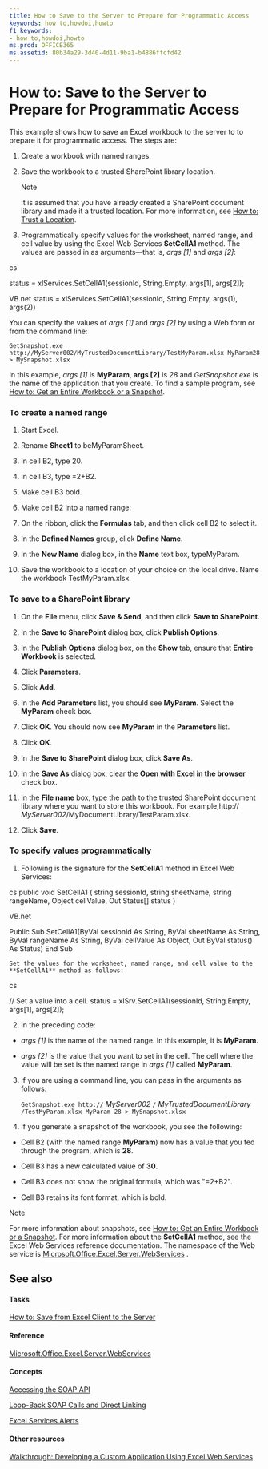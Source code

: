 ```yaml
---
title: How to Save to the Server to Prepare for Programmatic Access
keywords: how to,howdoi,howto
f1_keywords:
- how to,howdoi,howto
ms.prod: OFFICE365
ms.assetid: 80b34a29-3d40-4d11-9ba1-b4886ffcfd42
---
```



# How to: Save to the Server to Prepare for Programmatic Access

This example shows how to save an Excel workbook to the server to to prepare it for programmatic access. The steps are:
  
    
    


1. Create a workbook with named ranges.
    
  
2. Save the workbook to a trusted SharePoint library location. 
    
    > [!NOTE]
      > It is assumed that you have already created a SharePoint document library and made it a trusted location. For more information, see  [How to: Trust a Location](how-to-trust-a-location.md). 
3. Programmatically specify values for the worksheet, named range, and cell value by using the Excel Web Services **SetCellA1** method. The values are passed in as arguments—that is, _args [1]_ and _args [2]_:
    
cs
  
status = xlServices.SetCellA1(sessionId, String.Empty, args[1], args[2]);



VB.net
  status = xlServices.SetCellA1(sessionId, String.Empty, args(1), args(2))



You can specify the values of  _args [1]_ and _args [2]_ by using a Web form or from the command line:
  
    
    




```
GetSnapshot.exe http://MyServer002/MyTrustedDocumentLibrary/TestMyParam.xlsx MyParam28 > MySnapshot.xlsx 
```

In this example,  _args [1]_ is **MyParam**, **args [2]** is _28_ and _GetSnapshot.exe_ is the name of the application that you create. To find a sample program, see [How to: Get an Entire Workbook or a Snapshot](how-to-get-an-entire-workbook-or-a-snapshot.md).
### To create a named range


1. Start Excel.
    
  
2. Rename **Sheet1** to beMyParamSheet.
    
  
3. In cell B2, type 20.
    
  
4. In cell B3, type =2+B2.
    
  
5. Make cell B3 bold.
    
  
6. Make cell B2 into a named range: 
    
1. On the ribbon, click the **Formulas** tab, and then click cell B2 to select it.
    
  
2. In the **Defined Names** group, click **Define Name**.
    
  
3. In the **New Name** dialog box, in the **Name** text box, typeMyParam.
    
  
7. Save the workbook to a location of your choice on the local drive. Name the workbook TestMyParam.xlsx. 
    
  

### To save to a SharePoint library


1. On the **File** menu, click **Save &amp; Send**, and then click **Save to SharePoint**. 
    
  
2. In the **Save to SharePoint** dialog box, click **Publish Options**.
    
  
3. In the **Publish Options** dialog box, on the **Show** tab, ensure that **Entire Workbook** is selected.
    
  
4. Click **Parameters**. 
    
  
5. Click **Add**.
    
  
6. In the **Add Parameters** list, you should see **MyParam**. Select the **MyParam** check box.
    
  
7. Click **OK**. You should now see **MyParam** in the **Parameters** list.
    
  
8. Click **OK**.
    
  
9. In the **Save to SharePoint** dialog box, click **Save As**.
    
  
10. In the **Save As** dialog box, clear the **Open with Excel in the browser** check box.
    
  
11. In the **File name** box, type the path to the trusted SharePoint document library where you want to store this workbook. For example,http:// _MyServer002_/MyDocumentLibrary/TestParam.xlsx.
    
  
12. Click **Save**.
    
  

### To specify values programmatically


1. Following is the signature for the **SetCellA1** method in Excel Web Services:
    
cs
  public void SetCellA1 (
string sessionId,
string sheetName,
string rangeName,
Object cellValue,
Out Status[] status
)



VB.net
  
Public Sub SetCellA1(ByVal sessionId As String,
              ByVal sheetName As String, 
             ByVal rangeName As String, 
             ByVal cellValue As Object, 
             Out ByVal status() As Status)
End Sub



    Set the values for the worksheet, named range, and cell value to the **SetCellA1** method as follows:
    


cs
  
// Set a value into a cell.
status = xlSrv.SetCellA1(sessionId, String.Empty, args[1], args[2]);



2. In the preceding code: 
    
  -  _args [1]_ is the name of the named range. In this example, it is **MyParam**.
    
  
  -  _args [2]_ is the value that you want to set in the cell. The cell where the value will be set is the named range in _args [1]_ called **MyParam**.
    
  
3. If you are using a command line, you can pass in the arguments as follows:
    
     `GetSnapshot.exe http://` _MyServer002_ `/` _MyTrustedDocumentLibrary_ `/TestMyParam.xlsx MyParam 28 > MySnapshot.xlsx`
    
  
4. If you generate a snapshot of the workbook, you see the following: 
    
  - Cell B2 (with the named range **MyParam**) now has a value that you fed through the program, which is **28**.
    
  
  - Cell B3 has a new calculated value of **30**.
    
  
  - Cell B3 does not show the original formula, which was "=2+B2".
    
  
  - Cell B3 retains its font format, which is bold.
    
  

> [!NOTE]
> For more information about snapshots, see  [How to: Get an Entire Workbook or a Snapshot](how-to-get-an-entire-workbook-or-a-snapshot.md). For more information about the **SetCellA1** method, see the Excel Web Services reference documentation. The namespace of the Web service is [Microsoft.Office.Excel.Server.WebServices](https://msdn.microsoft.com/library/Microsoft.Office.Excel.Server.WebServices.aspx) .
  
    
    


## See also


#### Tasks


  
    
    
 [How to: Save from Excel Client to the Server](how-to-save-from-excel-client-to-the-server.md)
#### Reference


  
    
    
 [Microsoft.Office.Excel.Server.WebServices](https://msdn.microsoft.com/library/Microsoft.Office.Excel.Server.WebServices.aspx)
#### Concepts


  
    
    
 [Accessing the SOAP API](accessing-the-soap-api.md)
  
    
    
 [Loop-Back SOAP Calls and Direct Linking](loop-back-soap-calls-and-direct-linking.md)
  
    
    
 [Excel Services Alerts](excel-services-alerts.md)
#### Other resources


  
    
    
 [Walkthrough: Developing a Custom Application Using Excel Web Services](walkthrough-developing-a-custom-application-using-excel-web-services.md)
